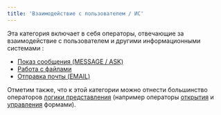 ```yaml
---
title: 'Взаимодействие с пользователем / ИС'
---
```


Эта категория включает в себя операторы, отвечающие за взаимодействие с пользователем и другими информационными системами :

-   [Показ сообщения (MESSAGE / ASK)](Show_message_MESSAGE_ASK_.md)
-   [Работа с файлами](File_operators.md)
-   [Отправка почты (EMAIL)](Send_mail_EMAIL_.md)

Отметим также, что к этой категории можно отнести большинство операторов [логики представления](View_logic.md) (например операторы [открытия](Open_form.md) и [управления](Form_operators.md) формами).
